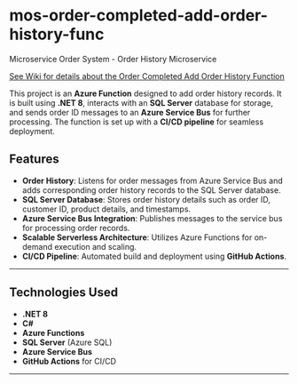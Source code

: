 # mos-order-completed-add-order-history-func

Microservice Order System - Order History Microservice

[See Wiki for details about the Order Completed Add Order History Function](https://github.com/HammerheadShark666/mos-order-completed-add-order-history-func/wiki)

This project is an **Azure Function** designed to add order history records. It is built using **.NET 8**, interacts with an **SQL Server** database for storage, and sends order ID messages to an **Azure Service Bus** for further processing. The function is set up with a **CI/CD pipeline** for seamless deployment.

## Features

- **Order History**: Listens for order messages from Azure Service Bus and adds corresponding order history records to the SQL Server database.
- **SQL Server Database**: Stores order history details such as order ID, customer ID, product details, and timestamps.
- **Azure Service Bus Integration**: Publishes messages to the service bus for processing order records.
- **Scalable Serverless Architecture**: Utilizes Azure Functions for on-demand execution and scaling.
- **CI/CD Pipeline**: Automated build and deployment using **GitHub Actions**.

---

## Technologies Used

- **.NET 8**
- **C#**
- **Azure Functions**
- **SQL Server** (Azure SQL)
- **Azure Service Bus**
- **GitHub Actions** for CI/CD

---
